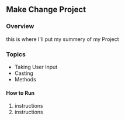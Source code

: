 ## Make Change Project

### Overview

this is where I'll put my summery of my Project

### Topics
* Taking User Input
* Casting
* Methods

#### How to Run

1. instructions
2. instructions
